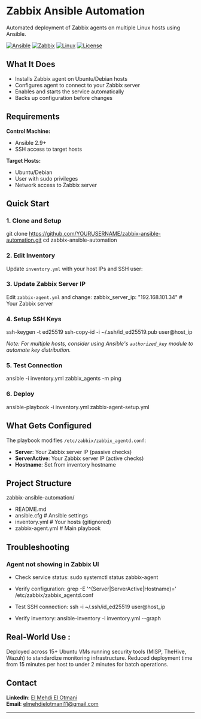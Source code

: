 # Zabbix Ansible Automation

Automated deployment of Zabbix agents on multiple Linux hosts using Ansible.

[![Ansible](https://img.shields.io/badge/Ansible-2.9%2B-blue)](https://www.ansible.com/)
[![Zabbix](https://img.shields.io/badge/Zabbix-Monitoring-orange)](https://www.zabbix.com/)
[![Linux](https://img.shields.io/badge/Linux-Ubuntu%2FDebian-lightgrey)](https://www.linux.org/)
[![License](https://img.shields.io/badge/License-MIT-green)](LICENSE)

## What It Does

- Installs Zabbix agent on Ubuntu/Debian hosts
- Configures agent to connect to your Zabbix server
- Enables and starts the service automatically
- Backs up configuration before changes

## Requirements

**Control Machine:**
- Ansible 2.9+
- SSH access to target hosts

**Target Hosts:**
- Ubuntu/Debian
- User with sudo privileges
- Network access to Zabbix server

## Quick Start

### 1. Clone and Setup
git clone https://github.com/YOURUSERNAME/zabbix-ansible-automation.git
cd zabbix-ansible-automation


### 2. Edit Inventory
Update `inventory.yml` with your host IPs and SSH user:


### 3. Update Zabbix Server IP
Edit `zabbix-agent.yml` and change:
zabbix_server_ip: "192.168.101.34" # Your Zabbix server

### 4. Setup SSH Keys
ssh-keygen -t ed25519
ssh-copy-id -i ~/.ssh/id_ed25519.pub user@host_ip

*Note: For multiple hosts, consider using Ansible's `authorized_key` module to automate key distribution.*

### 5. Test Connection
ansible -i inventory.yml zabbix_agents -m ping


### 6. Deploy
ansible-playbook -i inventory.yml zabbix-agent-setup.yml


## What Gets Configured
The playbook modifies `/etc/zabbix/zabbix_agentd.conf`:
- **Server**: Your Zabbix server IP (passive checks)
- **ServerActive**: Your Zabbix server IP (active checks)
- **Hostname**: Set from inventory hostname

## Project Structure
zabbix-ansible-automation/
  - README.md
  - ansible.cfg # Ansible settings
  - inventory.yml # Your hosts (gitignored)
  - zabbix-agent.yml # Main playbook


## Troubleshooting
### Agent not showing in Zabbix UI

- Check service status:
sudo systemctl status zabbix-agent

- Verify configuration:
grep -E '^(Server|ServerActive|Hostname)=' /etc/zabbix/zabbix_agentd.conf

- Test SSH connection:
ssh -i ~/.ssh/id_ed25519 user@host_ip

- Verify inventory:
ansible-inventory -i inventory.yml --graph


## Real-World Use :
Deployed across 15+ Ubuntu VMs running security tools (MISP, TheHive, Wazuh) to standardize monitoring infrastructure. Reduced deployment time from 15 minutes per host to under 2 minutes for batch operations.

## Contact
**LinkedIn**: [El Mehdi El Otmani](https://www.linkedin.com/in/elmehdielotmani/)  
**Email**: elmehdielotmani11@gmail.com

---

